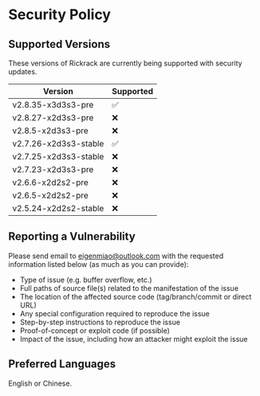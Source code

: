 # Security Policy
## Supported Versions
These versions of Rickrack are currently being supported with security updates.

| Version               | Supported          |
| --------------------- | ------------------ |
| v2.8.35-x3d3s3-pre    | :white_check_mark: |
| v2.8.27-x2d3s3-pre    | :x:                |
| v2.8.5-x2d3s3-pre     | :x:                |
| v2.7.26-x2d3s3-stable | :white_check_mark: |
| v2.7.25-x2d3s3-stable | :x:                |
| v2.7.23-x2d3s3-pre    | :x:                |
| v2.6.6-x2d2s2-pre     | :x:                |
| v2.6.5-x2d2s2-pre     | :x:                |
| v2.5.24-x2d2s2-stable | :x:                |

## Reporting a Vulnerability
Please send email to eigenmiao@outlook.com with the requested information listed below (as much as you can provide):

* Type of issue (e.g. buffer overflow, etc.)
* Full paths of source file(s) related to the manifestation of the issue
* The location of the affected source code (tag/branch/commit or direct URL)
* Any special configuration required to reproduce the issue
* Step-by-step instructions to reproduce the issue
* Proof-of-concept or exploit code (if possible)
* Impact of the issue, including how an attacker might exploit the issue

## Preferred Languages
English or Chinese.

